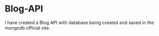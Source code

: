 # Blog-API
I have created a Blog API with database being created and saved in the mongodb official site.
